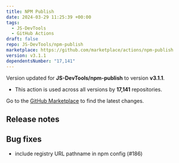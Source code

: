 ```yaml
---
title: NPM Publish
date: 2024-03-29 11:25:39 +00:00
tags:
  - JS-DevTools
  - GitHub Actions
draft: false
repo: JS-DevTools/npm-publish
marketplace: https://github.com/marketplace/actions/npm-publish
version: v3.1.1
dependentsNumber: "17,141"
---
```



Version updated for **JS-DevTools/npm-publish** to version **v3.1.1**.
- This action is used across all versions by **17,141** repositories.

Go to the [GitHub Marketplace](https://github.com/marketplace/actions/npm-publish) to find the latest changes.

## Release notes

## Bug fixes

- include registry URL pathname in npm config (#186)

